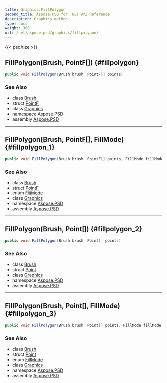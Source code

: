 ```yaml
---
title: Graphics.FillPolygon
second_title: Aspose.PSD for .NET API Reference
description: Graphics method. 
type: docs
weight: 380
url: /net/aspose.psd/graphics/fillpolygon/
---
```

{{< psd/tize >}}
## FillPolygon(Brush, PointF[]) {#fillpolygon}

```csharp
public void FillPolygon(Brush brush, PointF[] points)
```

### See Also

* class [Brush](../../brush/)
* struct [PointF](../../pointf/)
* class [Graphics](../)
* namespace [Aspose.PSD](../../graphics/)
* assembly [Aspose.PSD](../../../)

---

## FillPolygon(Brush, PointF[], FillMode) {#fillpolygon_1}

```csharp
public void FillPolygon(Brush brush, PointF[] points, FillMode fillMode)
```

### See Also

* class [Brush](../../brush/)
* struct [PointF](../../pointf/)
* enum [FillMode](../../fillmode/)
* class [Graphics](../)
* namespace [Aspose.PSD](../../graphics/)
* assembly [Aspose.PSD](../../../)

---

## FillPolygon(Brush, Point[]) {#fillpolygon_2}

```csharp
public void FillPolygon(Brush brush, Point[] points)
```

### See Also

* class [Brush](../../brush/)
* struct [Point](../../point/)
* class [Graphics](../)
* namespace [Aspose.PSD](../../graphics/)
* assembly [Aspose.PSD](../../../)

---

## FillPolygon(Brush, Point[], FillMode) {#fillpolygon_3}

```csharp
public void FillPolygon(Brush brush, Point[] points, FillMode fillMode)
```

### See Also

* class [Brush](../../brush/)
* struct [Point](../../point/)
* enum [FillMode](../../fillmode/)
* class [Graphics](../)
* namespace [Aspose.PSD](../../graphics/)
* assembly [Aspose.PSD](../../../)


